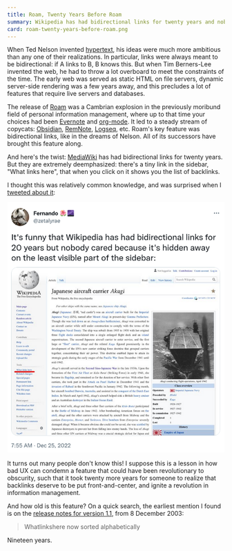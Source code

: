 ```yaml
---
title: Roam, Twenty Years Before Roam
summary: Wikipedia has had bidirectional links for twenty years and nobody noticed.
card: roam-twenty-years-before-roam.png
---
```


When Ted Nelson invented [hypertext][hy], his ideas were much more ambitious
than any one of their realizations. In particular, links were always meant to be
bidirectional: if A links to B, B knows this. But when Tim Berners-Lee invented
the web, he had to throw a lot overboard to meet the constraints of the
time. The early web was served as static HTML on file servers, dynamic
server-side rendering was a few years away, and this precludes a lot of features
that require live servers and databases.

[hy]: https://www.nngroup.com/articles/trip-report-hypertext-87/

The release of [Roam][roam] was a Cambrian explosion in the previously moribund
 field of personal information management, where up to that time your choices
 had been [Evernote][ever] and [org-mode][org]. It led to a steady stream of
 copycats: [Obsidian][obs], [RemNote][rem], [Logseq][log], etc. Roam's key
 feature was bidirectional links, like in the dreams of Nelson. All of its
 successors have brought this feature along.

[roam]: https://roamresearch.com/
[ever]: https://evernote.com/
[org]: https://orgmode.org/
[rem]: https://www.remnote.com/
[obs]: https://obsidian.md/
[log]: https://logseq.com/

And here's the twist: [MediaWiki][mw] has had bidirectional links for twenty
years. But they are extremely deemphasized: there's a tiny link in the sidebar,
"What links here", that when you click on it shows you the list of backlinks.

[mw]: https://en.wikipedia.org/wiki/MediaWiki

I thought this was relatively common knowledge, and was surprised when I
[tweeted about it][tweet]:

[tweet]: https://twitter.com/zetalyrae/status/1606755348697735168

[![A screenshot of the tweet linked above.](/assets/content/roam-twenty-years-before-roam/tweet.png)][tweet]

It turns out many people don't know this! I suppose this is a lesson in how bad
UX can condemn a feature that could have been revolutionary to obscurity, such
that it took twenty more years for someone to realize that backlinks deserve to
be put front-and-center, and ignite a revolution in information management.

And how old is this feature? On a quick search, the earliest mention I found is
on the [release notes for version 1.1][rel], from 8 December 2003:

>Whatlinkshere now sorted alphabetically

Nineteen years.

[rel]: https://www.mediawiki.org/wiki/Release_notes/1.1
